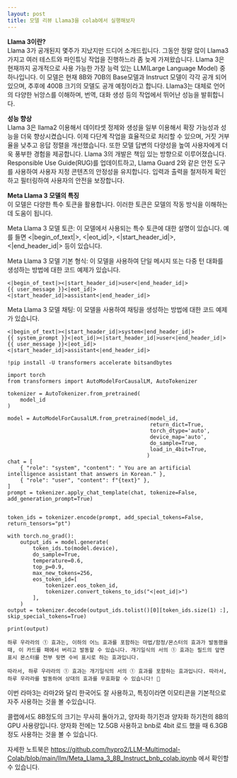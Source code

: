 ```yaml
---
layout: post
title: 모델 리뷰 Llama3을 colab에서 실행해보자
---
```


**Llama 3이란?**  
Llama 3가 공개된지 몇주가 지났지만 드디어 소개드립니다. 그동안 정말 많이 Llama3 가지고 여러 테스트와 파인튜닝 작업을 진행하느라 좀 늦게 가져왔습니다. Llama 3은 현재까지 공개적으로 사용 가능한 가장 능력 있는 LLM(Large Language Model) 중 하나입니다. 이 모델은 현재 8B와 70B의 Base모델과 Instruct 모델이 각각 공개 되어있으며, 추후에 400B 크기의 모델도 공개 예정이라고 합니다. Llama3는 대체로 언어의 다양한 뉘앙스를 이해하며, 번역, 대화 생성 등의 작업에서 뛰어난 성능을 발휘합니다.

**성능 향상**  
Llama 3은 llama2 이용해서 데이타셋 정제와 생성을 일부 이용해서 확장 가능성과 성능을 더욱 향상시켰습니다. 이제 다단계 작업을 효율적으로 처리할 수 있으며, 거짓 거부율을 낮추고 응답 정렬을 개선했습니다. 또한 모델 답변의 다양성을 높여 사용자에게 더욱 풍부한 경험을 제공합니다. Llama 3의 개발은 책임 있는 방향으로 이루어졌습니다. Responsible Use Guide(RUG)를 업데이트하고, Llama Guard 2와 같은 안전 도구를 사용하여 사용자 지정 콘텐츠의 안정성을 유지합니다. 입력과 출력을 철저하게 확인하고 필터링하여 사용자의 안전을 보장합니다.

**Meta Llama 3 모델의 특징**  
이 모델은 다양한 특수 토큰을 활용합니다. 이러한 토큰은 모델의 작동 방식을 이해하는 데 도움이 됩니다.

Meta Llama 3 모델 토큰: 이 모델에서 사용되는 특수 토큰에 대한 설명이 있습니다. 예를 들면 <|begin\_of\_text|>, <|eot\_id|>, <|start\_header\_id|>, <|end\_header\_id|> 등이 있습니다.

Meta Llama 3 모델 기본 형식: 이 모델을 사용하여 단일 메시지 또는 다중 턴 대화를 생성하는 방법에 대한 코드 예제가 있습니다.

```
<|begin_of_text|><|start_header_id|>user<|end_header_id|>
{{ user_message }}<|eot_id|><|start_header_id|>assistant<|end_header_id|>
```

Meta Llama 3 모델 채팅: 이 모델을 사용하여 채팅을 생성하는 방법에 대한 코드 예제가 있습니다.

```
<|begin_of_text|><|start_header_id|>system<|end_header_id|>
{{ system_prompt }}<|eot_id|><|start_header_id|>user<|end_header_id|>
{{ user_message }}<|eot_id|><|start_header_id|>assistant<|end_header_id|>
```

```
!pip install -U transformers accelerate bitsandbytes

import torch
from transformers import AutoModelForCausalLM, AutoTokenizer

tokenizer = AutoTokenizer.from_pretrained(
    model_id
)

model = AutoModelForCausalLM.from_pretrained(model_id,
                                             return_dict=True,
                                             torch_dtype='auto',
                                             device_map='auto',
                                             do_sample=True,
                                             load_in_4bit=True,
                                            )
chat = [
    { "role": "system", "content": " You are an artificial intelligence assistant that answers in Korean." },
    { "role": "user", "content": f"{text}" },
]
prompt = tokenizer.apply_chat_template(chat, tokenize=False, add_generation_prompt=True)


token_ids = tokenizer.encode(prompt, add_special_tokens=False, return_tensors="pt")

with torch.no_grad():
    output_ids = model.generate(
        token_ids.to(model.device),
        do_sample=True,
        temperature=0.6,
        top_p=0.9,
        max_new_tokens=256,
        eos_token_id=[
            tokenizer.eos_token_id,
            tokenizer.convert_tokens_to_ids("<|eot_id|>")
        ],
    )
output = tokenizer.decode(output_ids.tolist()[0][token_ids.size(1) :], skip_special_tokens=True)

print(output)
```

```
하루 우라라의 ① 효과는, 이하의 어느 효과를 포함하는 마법/함정/몬스터의 효과가 발동했을 때, 이 카드를 패에서 버리고 발동할 수 있습니다. 개기일식의 서의 ① 효과는 필드의 앞면 표시 몬스터를 전부 뒷면 수비 표시로 하는 효과입니다.

따라서, 하루 우라라의 ① 효과는 개기일식의 서의 ① 효과를 포함하는 효과입니다. 따라서, 하루 우라라를 발동하여 상대의 효과를 무효화할 수 있습니다! 🎉
```

이번 라마3는 라마2와 달리 한국어도 잘 사용하고, 특징이라면 이모티콘을 기본적으로 자주 사용하는 것을 볼 수있습니다.

콜랩에서도 8B정도의 크기는 무사히 돌아가고, 양자화 하기전과 양자화 하기전의 8B의 GPU 사용량입니다. 양자화 전에는 12.5GB 사용하고 bnb로 4bit 로드 했을 때 6.3GB정도 사용하는 것을 볼 수 있습니다. 

자세한 노트북은 https://github.com/hypro2/LLM-Multimodal-Colab/blob/main/llm/Meta_Llama_3_8B_Instruct_bnb_colab.ipynb 에서 확인할 수 있습니다. 